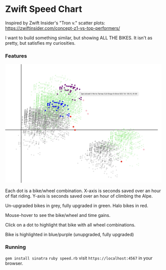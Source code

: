 # Zwift Speed Chart

Inspired by Zwift Insider's "Tron v." scatter plots: https://zwiftinsider.com/concept-z1-vs-top-performers/

I want to build something similar, but showing ALL THE BIKES.  It isn't as pretty, but satisfies my curiosities.

### Features

![screenshot](screenshot.jpg?raw=true)

Each dot is a bike/wheel combination.  X-axis is seconds saved over an hour of flat riding.  Y-axis is seconds saved over an hour of climbing the Alpe. 

Un-upgraded bikes in grey, fully upgraded in green.  Halo bikes in red.

Mouse-hover to see the bike/wheel and time gains.

Click on a dot to highlight that bike with all wheel combinations.

Bike is highlighted in blue/purple (unupgraded, fully upgraded)


### Running

`gem install sinatra`
`ruby speed.rb`
visit `https://localhost:4567` in your browser.

